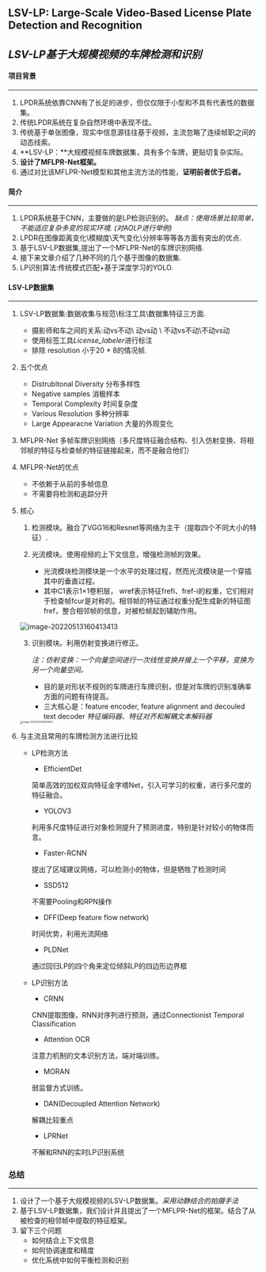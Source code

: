 ## LSV-LP: Large-Scale Video-Based License Plate Detection and Recognition

## *LSV-LP基于大规模视频的车牌检测和识别*

#### 项目背景

------------

1. LPDR系统依靠CNN有了长足的进步，但仅仅限于小型和不具有代表性的数据集。
2. 传统LPDR系统在复杂自然环境中表现不佳。
3. 传统基于单张图像，现实中信息源往往基于视频，主流忽略了连续帧职之间的动态线索。
4. **LSV-LP：**大规模视频车牌数据集，具有多个车牌，更贴切复杂实际。
5. **设计了MFLPR-Net框架。**
6. 通过对比该MFLPR-Net模型和其他主流方法的性能，**证明前者优于后者。**

#### 简介

-----------

1. LPDR系统基于CNN，主要做的是LP检测识别的。  *缺点：使用场景比较简单，不能适应复杂多变的现实环境.   (对AOLP进行举例)*
2. LPDR在图像距离变化\模糊度\天气变化\分辨率等等各方面有突出的优点.
3. 基于LSV-LP数据集,提出了一个MFLPR-Net的车牌识别网络.
4. 接下来文章介绍了几种不同的几个基于图像的数据集.
5. LP识别算法:传统模式匹配+基于深度学习的YOLO.

#### LSV-LP数据集

----------

1. LSV-LP数据集:数据收集与规范\标注工具\数据集特征三方面.
   - 摄影师和车之间的关系:动vs不动\ 动vs动 \ 不动vs不动\不动vs动
   - 使用标签工具*License_labeler*进行标注
   - 排除 resolution 小于20 * 8的情况帧.

2. 五个优点
   - Distrubitonal Diversity 分布多样性
   - Negative samples 消极样本
   - Temporal Complexity 时间复杂度
   - Various Resolution 多种分辨率
   - Large Appearacne Variation 大量的外观变化
   
3.  MFLPR-Net 多帧车牌识别网络（多尺度特征融合结构、引入仿射变换、将相邻帧的特征与检查帧的特征链接起来，而不是融合他们）

4. MFLPR-Net的优点

   - 不依赖于从前的多帧信息
   - 不需要将检测和追踪分开

5. 核心

   1. 检测模块。融合了VGG16和Resnet等网络为主干（提取四个不同大小的特征）.
   2. 光流模块。使用视频的上下文信息，增强检测帧的效果。

      - 光流模块检测模块是⼀个⽔平的处理过程，然而光流模块是⼀个穿插其中的垂直过程。
      - 其中C1表示1×1卷积层， wref表示特征frefi、fref-i的权重，它们相对于检查帧fcur是对称的。相邻帧的特征通过权重分配⽣成新的特征图fref，整合相邻帧的信息，对被检帧起到辅助作用。

   ![image-20220513160413413](https://gitee.com/datie666/images/raw/master/img/202205131604473.png)

   3. 识别模块。利用仿射变换进行修正。

      *注：仿射变换：一个向量空间进行一次线性变换并接上一个平移，变换为另一个向量空间。*

      - 目的是对形状不规则的车牌进行车牌识别，但是对车牌的识别准确率方面的问题有待提高。
      - 三大核心是：feature encoder, feature alignment and decouled text decoder   *特征编码器、特征对齐和解耦文本解码器*

   <img src="https://gitee.com/datie666/images/raw/master/img/202205051619723.png" alt="image-20220505161904641" style="zoom:33%;" />

6. 与主流且常用的车牌检测方法进行比较

   - LP检测方法

     - EfficientDet

     简单高效的加权双向特征金字塔Net，引入可学习的权重，进行多尺度的特征融合。

     - YOLOV3

     利用多尺度特征进行对象检测提升了预测进度，特别是针对较小的物体而言。

     - Faster-RCNN

     提出了区域建议网络，可以检测小的物体，但是牺牲了检测时间

     - SSD512

     不需要Pooling和RPN操作

     - DFF(Deep feature flow network)

     时间优势，利用光流网络

     - PLDNet

     通过回归LP的四个角来定位倾斜LP的四边形边界框

   - LP识别方法

     - CRNN

     CNN提取图像，RNN对序列进行预测，通过Connectionist Temporal Classification

     - Attention OCR

     注意力机制的文本识别方法，端对端训练。

     - MORAN

     弱监督方式训练。

     - DAN(Decoupled Attention Network)

     解耦比较重点

     - LPRNet

     不解和RNN的实时LP识别系统

### 总结

--------

1. 设计了一个基于大规模视频的LSV-LP数据集。*采用动静结合的拍摄手法*
2. 基于LSV-LP数据集，我们设计并且提出了一个MFLPR-Net的框架。结合了从被检查的相邻帧中提取的特征框架。
3. 留下三个问题
   - 如何结合上下文信息
   - 如何协调速度和精度
   - 优化系统中如何平衡检测和识别
